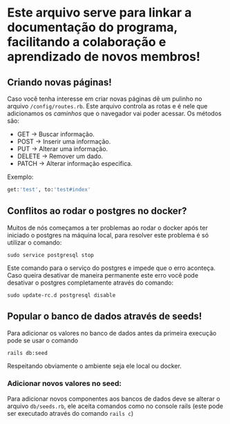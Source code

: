 # Este arquivo serve para linkar a documentação do programa, facilitando a colaboração e aprendizado de novos membros!

## Criando novas páginas!

Caso você tenha interesse em criar novas páginas dê um pulinho no arquivo `/config/routes.rb`. Este arquivo controla as rotas e é nele que adicionamos os _caminhos_ que o navegador vai poder acessar. Os métodos são:

- GET -> Buscar informação.
- POST -> Inserir uma informação.
- PUT -> Alterar uma informação.
- DELETE -> Remover um dado.
- PATCH -> Alterar informação especifica.

Exemplo:

```ruby
get:'test', to:'test#index'
```

## Conflitos ao rodar o postgres no docker?

Muitos de nós começamos a ter problemas ao rodar o docker após ter iniciado o postgres na máquina local, para resolver este problema é só utilizar o comando:

```
sudo service postgresql stop
```

Este comando para o serviço do postgres e impede que o erro aconteça. Caso queira desativar de maneira permanente este erro você pode desativar o postgres completamente através do comando:

```
sudo update-rc.d postgresql disable
```

## Popular o banco de dados através de seeds!

Para adicionar os valores no banco de dados antes da primeira execução pode se usar o comando

```
rails db:seed
```

Respeitando obviamente o ambiente seja ele local ou docker.

### Adicionar novos valores no seed:

Para adicionar novos componentes aos bancos de dados deve se alterar o arquivo `db/seeds.rb`, ele aceita comandos como no console rails (este pode ser executado através do comando `rails c`)
